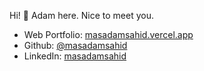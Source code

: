 Hi! 👋
Adam here. Nice to meet you.

- Web Portfolio: [masadamsahid.vercel.app](masadamsahid.vercel.app)
- Github: [@masadamsahid](https://github.com/masadamsahid)
- LinkedIn: [masadamsahid](https://www.linkedin.com/in/masadamsahid/)

<!-- Tech-Stack I'm currently using and learning: --> 
